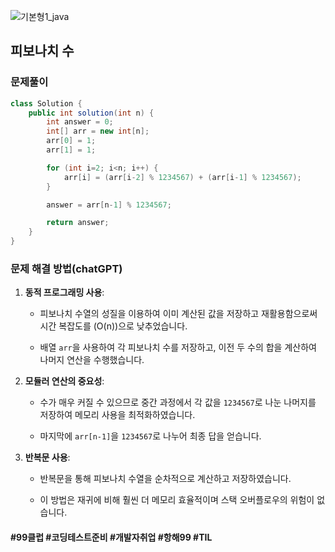 ![기본형1_java](https://github.com/user-attachments/assets/6ac5189b-a4bd-44ae-a4d4-306d6e777973)

## 피보나치 수

### 문제풀이


```java
class Solution {
    public int solution(int n) {
        int answer = 0;
        int[] arr = new int[n];
        arr[0] = 1;
        arr[1] = 1;

        for (int i=2; i<n; i++) {
            arr[i] = (arr[i-2] % 1234567) + (arr[i-1] % 1234567);
        }

        answer = arr[n-1] % 1234567;

        return answer;
    }
}
```


### 문제 해결 방법(chatGPT)

1. **동적 프로그래밍 사용**:
   - 피보나치 수열의 성질을 이용하여 이미 계산된 값을 저장하고 재활용함으로써 시간 복잡도를 \(O(n)\)으로 낮추었습니다.

   - 배열 `arr`을 사용하여 각 피보나치 수를 저장하고, 이전 두 수의 합을 계산하여 나머지 연산을 수행했습니다.

2. **모듈러 연산의 중요성**:
   - 수가 매우 커질 수 있으므로 중간 과정에서 각 값을 `1234567`로 나눈 나머지를 저장하여 메모리 사용을 최적화하였습니다.

   - 마지막에 `arr[n-1]`을 `1234567`로 나누어 최종 답을 얻습니다.

3. **반복문 사용**:
   - 반복문을 통해 피보나치 수열을 순차적으로 계산하고 저장하였습니다.

   - 이 방법은 재귀에 비해 훨씬 더 메모리 효율적이며 스택 오버플로우의 위험이 없습니다.

#### #99클럽 #코딩테스트준비 #개발자취업 #항해99 #TIL
